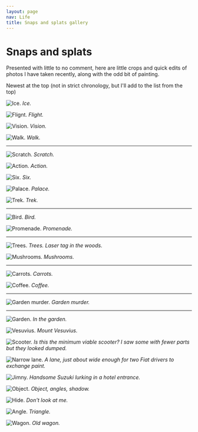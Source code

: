 ```yaml
---
layout: page
nav: Life
title: Snaps and splats gallery
---
```


# Snaps and splats

Presented with little to no comment, here are little crops and quick edits of photos I have taken recently, along with the odd bit of painting.

Newest at the top (not in strict chronology, but I'll add to the list from the top)

![Ice.](/public/img/ice.jpeg)
*Ice.*

![Flignt.](/public/img/flight.jpeg)
*Flight.*

![Vision.](/public/img/vision.jpeg)
*Vision.*

![Walk.](/public/img/walk.jpeg)
*Walk.*

***

![Scratch.](/public/img/scratch.jpeg)
*Scratch.*

![Action.](/public/img/feelz.jpeg)
*Action.*

![Six.](/public/img/six.jpeg)
*Six.*

![Palace.](/public/img/palace.jpeg)
*Palace.*

![Trek.](/public/img/trek.jpeg)
*Trek.*

***

![Bird.](/public/img/bird.jpeg)
*Bird.*

![Promenade.](/public/img/promenade.jpeg)
*Promenade.*

***

![Trees.](/public/img/trees.jpeg)
*Trees. Laser tag in the woods.*

![Mushrooms.](/public/img/mushrooms.jpeg)
*Mushrooms.*

***

![Carrots.](/public/img/carrots.jpeg)
*Carrots.*

![Coffee.](/public/img/coffee.jpeg)
*Coffee.*

***

![Garden murder.](/public/img/murder.jpeg)
*Garden murder.*

***

![Garden.](/public/img/garden.jpeg)
*In the garden.*

![Vesuvius.](/public/img/vesuvius.jpg)
*Mount Vesuvius.*

![Scooter.](/public/img/scoot.jpeg)
*Is this the minimum viable scooter? I saw some with fewer parts but they looked dumped.*

![Narrow lane.](/public/img/lane.jpeg)
*A lane, just about wide enough for two Fiat drivers to exchange paint.*

![Jimny.](/public/img/jimny.jpeg)
*Handsome Suzuki lurking in a hotel entrance.*

![Object.](/public/img/balance.jpg)
*Object, angles, shadow.*

![Hide.](/public/img/hide.jpg)
*Don't look at me.*

![Angle.](/public/img/tri.jpg)
*Triangle.*

![Wagon.](/public/img/wagon.jpg)
*Old wagon.*